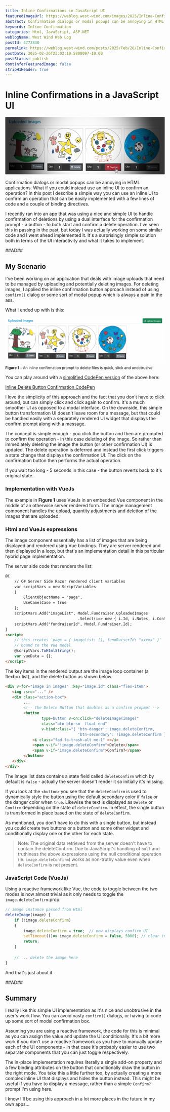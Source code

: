 ```yaml
---
title: Inline Confirmations in JavaScript UI
featuredImageUrl: https://weblog.west-wind.com/images/2025/Inline-Confirmations-in-JavaScript-UI/DeleteUI.gif
abstract: Confirmation dialogs or modal popups can be annoying in HTML applications. What if you could instead use an inline UI to confirm an operation? In this post I describe a simple way you can use an inline UI to confirm an operation that can be easily implemented with a few lines of code and a couple of binding directives.
keywords: Inline Confirmation
categories: Html, JavaScript, ASP.NET
weblogName: West Wind Web Log
postId: 4772830
permalink: https://weblog.west-wind.com/posts/2025/Feb/26/Inline-Confirmations-in-JavaScript-UI
postDate: 2025-02-26T23:02:10.5808097-10:00
postStatus: publish
dontInferFeaturedImage: false
stripH1Header: true
---
```


# Inline Confirmations in a JavaScript UI

![Post Bannner](DeleteUI.jpg)

Confirmation dialogs or modal popups can be annoying in HTML applications. What if you could instead use an inline UI to confirm an operation? In this post I describe a simple way you can use an inline UI to confirm an operation that can be easily implemented with a few lines of code and a couple of binding directives.

I recently ran into an app that was using a nice and simple UI to handle confirmation of deletions by using a dual interface for the confirmation prompt - a button - to both start and confirm a delete operation. I've seen this in passing in the past, but today I was actually working on some similar code and I went ahead implemented it. It's a surprisingly simple solution both in terms of the UI interactivity and what it takes to implement.

##AD##

## My Scenario
I've been working on an application that deals with image uploads that need to be managed by uploading and potentially deleting images. For deleting images, I applied the inline confirmation button approach instead of using `confirm()` dialog or some sort of modal popup which is always a pain in the ass.

What I ended up with is this:

![Inline Button Confirmation UI](DeleteUI.gif)  
<small>**Figure 1** - An inline confirmation prompt to delete files is quick, slick and unobtrusive.</small>
 
 You can play around with a [simplified CodePen version](https://codepen.io/rstrahl/pen/yyLVweL) of the above here:
 
 [Inline Delete Button Confirmation CodePen](https://codepen.io/rstrahl/pen/yyLVweL)

 I love the simplicity of this approach and the fact that you don't have to click around, but can simply click and click again to confirm. It's a much smoother UI as opposed to a modal interface. On the downside, this simple button transformation UI doesn't leave room for a message, but that could be handled easily with a separately rendered UI widget that displays the confirm prompt along with a message.

The concept is simple enough - you click the button and then are prompted to confirm the operation - in this case deleting of the image. So rather than immediately deleting the image the button (or other confirmation UI) is updated. The delete operation is deferred and instead the first click triggers a state change that displays the confirmation UI. The click on the confirmation button then performs the actual operation.

If you wait too long - 5 seconds in this case - the button reverts back to it's original state.

### Implementation with VueJs
The example in **Figure 1** uses VueJs in an embedded Vue component in the middle of an otherwise server rendered form. The image management component handles the upload, quantity adjustments and deletion of the images that are uploaded.

### Html and VueJs expressions
The image component essentially has a list of images that are being displayed and rendered using Vue bindings. They are server rendered and then displayed in a loop, but that's an implementation detail in this particular hybrid page implementation.

The server side code that renders the list:

```html
@{
    // C# Server Side Razor rendered client variables
    var scriptVars = new ScriptVariables
    {
        ClientObjectName = "page",
        UseCamelCase = true
    };
    scriptVars.Add("imageList", Model.Fundraiser.UploadedImages
                                .Select(i=> new { i.Id, i.Notes, i.ContentType, i.Filename, i.Quantity, i.Approved, i.FundraiserId, i.Reviewed }));
    scriptVars.Add("fundraiserId", Model.Fundraiser.Id);
}
<script>
    // this creates `page = { imageList: [], fundRaiserId: "xxxxx" }` 
    // bound to the Vue model
    @scriptVars.ToHtmlString();   
    var vueData = {};
</script>
```

The key items in the rendered output are the image loop container (a flexbox list), and the delete button as shown below:

```html
<div v-for="image in images" :key="image.id" class="flex-item">
   <img :src="..." />
   <div class="action-box">
        ...
        <!-- the Delete Button that doubles as a confirm propmpt -->
        <button 
                type=button v-on:click="deleteImage(image)"
                class="btn btn-sm  float-end" 
                v-bind:class="{ 'btn-danger': image.deleteConfirm, 
                                'btn-secondary': !image.deleteConfirm }">
            <i class="fad fa-trash-alt me-1" ></i>
            <span v-if="!image.deleteConfirm">Delete</span>
            <span v-if="image.deleteConfirm">Confirm?</span>
        </button> 
   </div>
</div>          
```

The image list data contains a state field called `deleteConfirm` which by default is `false` - actually the server doesn't render it so initially it's missing. 

If you look at the `<button>` you see that the `deleteConfirm` is used to dynamically style the button using the default secondary color if `false` or the danger color when `true`. Likewise the text is displayed as `Delete` or `Confirm` depending on the state of `deleteConfirm`. In effect, the single button is transformed in place based on the state of `deleteConfirm`. 

As mentioned, you don't have to do this with a single button, but instead you could create two buttons or a button and some other widget and conditionally display one or the other for each state.

> Note: The original data retrieved from the server doesn't have to contain the deleteConfirm. Due to JavaScript's handling of `null` and truthiness the above expressions using the null conditional operation (ie. `image.deleteConfirm`) works as non-truthy value even when `deleteConfirm` is not present. 

### JavaScript Code (VueJs)
Using a reactive framework like Vue, the code to toggle between the two modes is now almost trivial as it only needs to toggle the `image.deleteConfirm` prop:

```js
// image instance passed from Html
deleteImage(image) {
    if (!image.deleteConfirm)  
    {
        image.deleteConfirm = true;  // now displays confirm UI
        setTimeout(()=> image.deleteConfirm = false, 5000); // clear in 5 secs
        return;
    }
    
    // ... delete the image here
}    
```

And that's just about it.


##AD##

## Summary
I really like this simple UI implementation as it's nice and unobtrusive in the user's work flow. You can avoid nasty `confirm()` dialogs, or having to code up some sort of modal confirmation box. 

Assuming you are using a reactive framework, the code for this is minimal as you can assign the value and update the UI conditionally. It's a bit more work if you don't use a reactive framework as you have to manually update each of the UI components - in that case it's probably easier to use two separate components that you can just toggle  respectively.

The in-place implementation requires literally a single add-on property and a few binding attributes on the button that conditionally draw the button in the right mode. You take this a little further too, by actually creating a more complex inline UI that displays and hides the button instead. This might be useful if you have to display a message, rather than a simple `Confirm?` prompt I'm using here. 

I know I'll be using this approach in a lot more places in the future in my own apps...